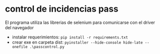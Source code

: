 # control de incidencias pass

El programa utiliza las librerias de selenium para comunicarse con el driver del navegador

- instalar requerimientos: 
    `pip install -r requirements.txt`
- crear exe en carpeta dist: 
    `pyinstaller --hide-console hide-late --onefile .\passcontrol.py`